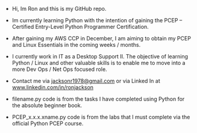 - Hi, Im Ron and this is my GitHub repo. 
- Im currently learning Python with the intention of gaining the PCEP – Certified Entry-Level Python Programmer Certification. 
- After gaining my AWS CCP in December, I am aiming to obtain my PCEP and Linux Essentials in the coming weeks / months. 
- I currently work in IT as a Desktop Support II. The objective of learning Python / Linux and other valuable skills is to enable me to move into a more Dev Ops / Net Ops focused role. 

- Contact me via jacksonr1978@gmail.com or via Linked In at www.linkedin.com/in/ronjackson

- filename.py code is from the tasks I have completed using Python for the absolute beginner book. 
- PCEP_x.x.x.xname.py code is from the labs that I must complete via the official Python PCEP course. 

<!---
Jaron1978/Jaron1978 is a ✨ special ✨ repository because its `README.md` (this file) appears on your GitHub profile.
You can click the Preview link to take a look at your changes.
--->
